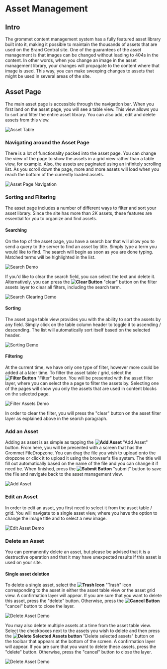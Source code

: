 # __Asset Management__

## Intro
The grommet content management system has a fully featured asset library built into it, making it possible to maintain the thousands of assets that are used on the Brand Central site.  One of the guarantees of the asset management is that images can be changed without leading to 404s in the content.  In other words, when you change an image in the asset management library, your changes will propagate to the content where that image is used.  This way, you can make sweeping changes to assets that might be used in several areas of the site.

## Asset Page
The main asset page is accessible through the navigation bar.  When you first land on the asset page, you will see a table view.  This view allows you to sort and filter the entire asset library.  You can also add, edit and delete assets from this view.

![Asset Table](_media/asset-table.png)

### __Navigating around the Asset Page__
There is a lot of functionality packed into the asset page.  You can change the view of the page to show the assets in a grid view rather than a table view, for example.  Also, the assets are paginated using an infinitely scrolling list.  As you scroll down the page, more and more assets will load when you reach the bottom of the currently loaded assets.

![Asset Page Navigation](_media/asset-page-navigation.gif)

### __Sorting and Filtering__
The asset page includes a number of different ways to filter and sort your asset library.  Since the site has more than 2K assets, these features are essential for you to organize and find assets.

#### Searching
On the top of the asset page, you have a search bar that will allow you to send a query to the server to find an asset by title.  Simply type a term you would like to find.  The search will begin as soon as you are done typing.  Matched terms will be highlighted in the list.

![Search Demo](_media/search-demo.gif)

If you'd like to clear the search field, you can select the text and delete it.  Alternatively, you can press the __![Clear Button](_media/clear-button.png)__ "clear" button on the filter assets layer to clear all filters, including the search term.

![Search Clearing Demo](_media/clear-search-demo.gif)

#### Sorting
The asset page table view provides you with the ability to sort the assets by any field.  Simply click on the table column header to toggle it to ascending / descending.  The list will automatically sort itself based on the selected header.

![Sorting Demo](_media/sorting-demo.gif)

#### Filtering
At the current time, we have only one type of filter, however more could be added at a later time.  To filter the asset table / grid, select the __![Filter Button](_media/filter-button.png)__ "Filter" button.  You will be presented with the asset filter layer, where you can select the a page to filter the assets by.  Selecting one of the pages will show you only the assets that are used in content blocks on the selected page.

![Filter Assets Demo](_media/filter-assets-demo.gif)

In order to clear the filter, you will press the "clear" button on the asset filter layer as explained above in the search paragraph.

### __Add an Asset__
Adding as asset is as simple as tapping the __![Add Asset](_media/add-asset-button.png)__ "Add Asset" button.  From here, you will be presented with a screen that has the Grommet FileDropzone.  You can drag the file you wish to upload onto the dropzone or click it to upload it using the browser's file system.  The title will fill out automatically based on the name of the file and you can change it if need be.  When finished, press the __![Submit Button](_media/submit-button.png)__ "submit" button to save the file and navigate back to the asset management view.

![Add Asset](_media/add-asset.gif)

### __Edit an Asset__
In order to edit an asset, you first need to select it from the asset table / grid.  You will navigate to a single asset view, where you have the option to change the image title and to select a new image.

![Edit Asset Demo](_media/edit-asset-demo.gif) 

### __Delete an Asset__
You can permanently delete an asset, but please be advised that it is a destructive operation and that it may have unexpected results if this asset is used on your site.  

#### Single asset deletion
To delete a single asset, select the __![Trash Icon](_media/trash-icon.png)__ "Trash" icon corresponding to the asset in either the asset table view or the asset grid view.  A confirmation layer will appear.  If you are sure that you want to delete this asset, press the "delete" button. Otherwise, press the __![Cancel Button](_media/cancel-button.png)__ "cancel" button to close the layer.

![Delete Asset Demo](_media/asset-deletion-demo-1.gif)

You may also delete multiple assets at a time from the asset table view.  Select the checkboxes next to the assets you wish to delete and then press the __![Delete Selected Assets button](_media/delete-selected-assets-button.png)__ "Delete selected assets" button on the toolbar that appears at the bottom of the screen. A confirmation layer will appear.  If you are sure that you want to delete these assets, press the "delete" button. Otherwise, press the "cancel" button to close the layer.

![Delete Asset Demo](_media/asset-deletion-demo-2.gif)

